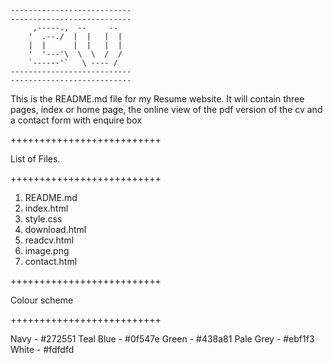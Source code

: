 

    ---------------------------
    ---------------------------
         ,-----.,  --     --            
        '  .--./  |  |   |  |
        |  |      |  |   |  | 
        '  '---'\  \  \  /  /
        `------'`   \ ---- /
    ---------------------------
    ---------------------------


This is the README.md file for my Resume website.  It will contain three pages, index or home page, the online view of the pdf version of the cv and a contact form with enquire box

++++++++++++++++++++++++++

List of Files.

++++++++++++++++++++++++++

1. README.md
2. index.html
3. style.css
4. download.html
5. readcv.html
6. image.png
7. contact.html

++++++++++++++++++++++++++

Colour scheme

++++++++++++++++++++++++++


Navy -  #272551
Teal Blue - #0f547e
Green - #438a81
Pale Grey - #ebf1f3
White - #fdfdfd
